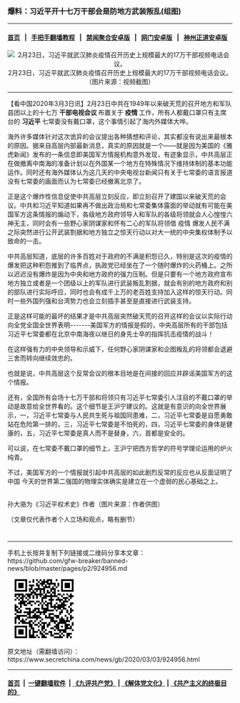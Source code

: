 ### 爆料：习近平开十七万干部会是防地方武装叛乱(组图)
------------------------

#### [首页](https://github.com/gfw-breaker/banned-news/blob/master/README.md) &nbsp;&nbsp;|&nbsp;&nbsp; [手把手翻墙教程](https://github.com/gfw-breaker/guides/wiki) &nbsp;&nbsp;|&nbsp;&nbsp; [禁闻聚合安卓版](https://github.com/gfw-breaker/bn-android) &nbsp;&nbsp;|&nbsp;&nbsp; [网门安卓版](https://github.com/oGate2/oGate) &nbsp;&nbsp;|&nbsp;&nbsp; [神州正道安卓版](https://github.com/SzzdOgate/update) 



<div class="article_right" style="fone-color:#000">
 <p style="text-align: center;">
  <img alt="2月23日，习近平就武汉肺炎疫情召开历史上规模最大的17万干部视频电话会议。" src="//img3.secretchina.com/pic/2020/2-24/p2634052a810538325-ss.jpg" style="height:337px; width:600px"/>
  <br>
   2月23日，习近平就武汉肺炎疫情召开历史上规模最大的17万干部视频电话会议。（图片来源：视频截图）
   <span id="hideid" name="hideid" style="color:red;display:none;">
    <span href="https://www.secretchina.com">
    </span>
   </span>
  </br>
 </p>
 <div id="txt-mid1-t21-2017">
  

---


  </div>
 </div>
 <p>
  【看中国2020年3月3日讯】2月23日中共在1949年以来破天荒的召开地方和军队县团以上的十七万
  <strong>
   干部电视会议
  </strong>
  布置关于
  <strong>
   疫情
  </strong>
  工作，所有人都戴口罩只有主席台的
  <strong>
   <span href="https://www.secretchina.com/news/gb/tag/习近平" target="_blank">
    习近平
   </span>
  </strong>
  七常委没有戴口罩，这个事情引起了海内外媒体大哗。
  <span id="hideid" name="hideid" style="color:red;display:none;">
   <span href="https://www.secretchina.com">
   </span>
  </span>
 </p>
 <p>
  海外许多媒体针对这次诡异的会议提出各种猜想和评论，其实都没有说出来最根本的原因。据来自高层内部最新消息，真实的原因就是一个——就是因为美国的《雅虎新闻》发布的一条信息即美国军方情报机构意外发现，有迹象显示，中共高层正在做撤离中南海的准备计划以在外国某一个地方在特殊情况下维持体制的基本功能运作。同时还有海外媒体认为这几天的中央电视台新闻只有关于七常委的语言报道没有七常委的画面而认为七常委已经撤离北京了。
 </p>
 <p>
  正是这个爆炸性信息促使中共高层立刻反应，即立刻召开了建国以来破天荒的会议。中共和习近平知道如果再不做出政治局和七常委集体露面的举动就有可能在美国军方这条情报的煽动下，各级地方政府领导人和军队的各级将领就会人心惶惶六神无主，同时会有一些野心家阴谋家和怀有二心的军队将领借
  <span href="https://www.secretchina.com/news/gb/tag/疫情" target="_blank">
   疫情
  </span>
  爆发人民不满之际突然进行公开武装割据和地方独立之惊天行动以对大一统的中央集权体制予以致命的一击。
 </p>
 <p>
  中共高层知道，底层的许多百姓对于政府的不满是积怨已久，特别是这次的疫情的爆发把这种积怨推到了临界点，执政党已经坐在了一个随时爆炸的火药桶上。之所以迟迟没有爆炸是因为中央和地方政府的强力压制。但是只要有一个地方政府宣布地方独立或者是一个团级以上的军队进行武装叛乱割据，就会有别的地方政府和别的部队进行实际呼应，同时也会有成千上万的老百姓支持加入这样的惊天行动。同时一些外国列强和台湾势力也会立刻插手甚至是直接进行武装支持。
 </p>
 <p>
  正是这样可能的最坏的结果才是中共高层突然破天荒的召开这样的会议以实际行动向全党全国全世界表明-------美国军方的情报是假的，中央高层所有的干部包括习近平七常委都在北京中南海夜以继日的身先士卒的指挥抗击疫情的战斗！
 </p>
 <p>
  在这样强有力的中央领导和示威下，任何野心家阴谋家和企图叛乱的将领都会退避三舍而转向继续效忠的。
 </p>
 <p>
  也就是说，中共高层这个反常会议的根本目地是在间接的回应并辟谣美国军方的这个情报。
 </p>
 <p>
  还有，全国所有会场十七万干部和将领只有习近平七常委引人注目的不戴口罩的举动是故意给全世界看的。这个细节是王沪宁建议的。这就是有意识的向全世界展示，一，习近平七常委与人民共生死与祖国同患难，二，习近平七常委是自愿勇敢站在危险第一排的，三，习近平七常委是不怕死的，四，习近平七常委的身体是健康的，五，习近平七常委是真人而不是替身，六，首都是安全的。
 </p>
 <p>
  可以说，在七常委不戴口罩的细节上，王沪宁把西方哲学的符号学理论运用的炉火纯青。
 </p>
 <p>
  不过，美国军方的一个情报就引起中共高层的如此剧烈反常的反应也从反面证明了
  <span href="https://www.secretchina.com" target="_blank">
   中国
  </span>
  今天的世界第二强国的物理实体确实是建立在一个虚弱的民心基础之上。
 </p>
 <p>
  <img alt="" src="//img3.secretchina.com/pic/2020/3-3/p2639781a150369910-ss.jpg"/>
  <br>
   孙大骆为《习近平权术史》作者（图片来源：作者供图）
  </br>
 </p>
 <p>
 </p>
 <p>
  （文章仅代表作者个人立场和观点，略有删节）
  <center>
   <div>
    <div id="txt-mid2-t22-2017" style="display: block;  max-height: 351px;  overflow: hidden;">
     <div id="SC-21xxx">
     </div>
     <ins class="adsbygoogle" data-ad-client="ca-pub-1276641434651360" data-ad-format="auto" data-ad-slot="4301710469" data-full-width-responsive="true" style="display:block">
     </ins>
    </div>
   </div>
  </center>
  <div style="padding-top:12px;">
  </div>
 </p>
</div>

<hr/>
手机上长按并复制下列链接或二维码分享本文章：<br/>
https://github.com/gfw-breaker/banned-news/blob/master/pages/p2/924956.md <br/>
<a href='https://github.com/gfw-breaker/banned-news/blob/master/pages/p2/924956.md'><img src='https://github.com/gfw-breaker/banned-news/blob/master/pages/p2/924956.md.png'/></a> <br/>
原文地址（需翻墙访问）：https://www.secretchina.com/news/gb/2020/03/03/924956.html


------------------------
#### [首页](https://github.com/gfw-breaker/banned-news/blob/master/README.md) &nbsp;|&nbsp; [一键翻墙软件](https://github.com/gfw-breaker/nogfw/blob/master/README.md) &nbsp;| [《九评共产党》](https://github.com/gfw-breaker/9ping.md/blob/master/README.md#九评之一评共产党是什么) | [《解体党文化》](https://github.com/gfw-breaker/jtdwh.md/blob/master/README.md) | [《共产主义的终极目的》](https://github.com/gfw-breaker/gczydzjmd.md/blob/master/README.md)


<img src='http://gfw-breaker.win/banned-news/pages/p2/924956.md' width='0px' height='0px'/>